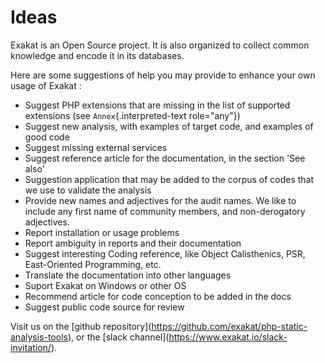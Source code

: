 Ideas
=====

Exakat is an Open Source project. It is also organized to collect common
knowledge and encode it in its databases.

Here are some suggestions of help you may provide to enhance your own
usage of Exakat :

-   Suggest PHP extensions that are missing in the list of supported
    extensions (see `Annex`{.interpreted-text role="any"})
-   Suggest new analysis, with examples of target code, and examples of
    good code
-   Suggest missing external services
-   Suggest reference article for the documentation, in the section
    \'See also\'
-   Suggestion application that may be added to the corpus of codes that
    we use to validate the analysis
-   Provide new names and adjectives for the audit names. We like to
    include any first name of community members, and non-derogatory
    adjectives.
-   Report installation or usage problems
-   Report ambiguity in reports and their documentation
-   Suggest interesting Coding reference, like Object Calisthenics, PSR,
    East-Oriented Programming, etc.
-   Translate the documentation into other languages
-   Suport Exakat on Windows or other OS
-   Recommend article for code conception to be added in the docs
-   Suggest public code source for review

Visit us on the \[github
repository\](<https://github.com/exakat/php-static-analysis-tools>), or
the \[slack channel\](<https://www.exakat.io/slack-invitation/>).
